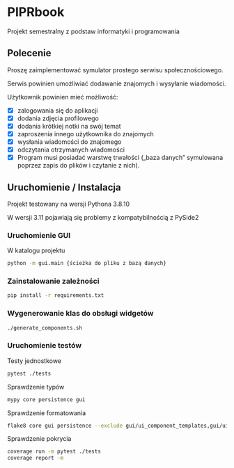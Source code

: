 # PIPRbook

Projekt semestralny z podstaw informatyki i programowania

## Polecenie

Proszę zaimplementować symulator prostego serwisu społecznościowego.

Serwis powinien umożliwiać dodawanie znajomych i wysyłanie wiadomości.

Użytkownik powinien mieć możliwość:

* [x] zalogowania się do aplikacji
* [x] dodania zdjęcia profilowego
* [x] dodania krótkiej notki na swój temat
* [x] zaproszenia innego użytkownika do znajomych
* [x] wysłania wiadomości do znajomego
* [x] odczytania otrzymanych wiadomości
* [x] Program musi posiadać warstwę trwałości („baza danych” symulowana poprzez zapis do plików i czytanie z nich).

## Uruchomienie / Instalacja

Projekt testowany na wersji Pythona 3.8.10

W wersji 3.11 pojawiają się problemy z kompatybilnością z PySide2

### Uruchomienie GUI

W katalogu projektu

```bash
python -m gui.main {ścieżka do pliku z bazą danych}
```

### Zainstalowanie zależności

```bash
pip install -r requirements.txt
```

### Wygenerowanie klas do obsługi widgetów

```bash
./generate_components.sh
```

### Uruchomienie testów

Testy jednostkowe

```bash
pytest ./tests
```

Sprawdzenie typów

```bash
mypy core persistence gui
```

Sprawdzenie formatowania
```bash
flake8 core gui persistence --exclude gui/ui_component_templates,gui/ui_components
```

Sprawdzenie pokrycia
```bash
coverage run -m pytest ./tests
coverage report -m
```